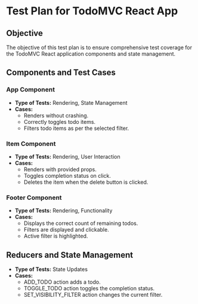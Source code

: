 # Test Plan for TodoMVC React App

## Objective

The objective of this test plan is to ensure comprehensive test coverage for the TodoMVC React application components and state management.

## Components and Test Cases

### App Component

- **Type of Tests:** Rendering, State Management
- **Cases:**
  - Renders without crashing.
  - Correctly toggles todo items.
  - Filters todo items as per the selected filter.

### Item Component

- **Type of Tests:** Rendering, User Interaction
- **Cases:**
  - Renders with provided props.
  - Toggles completion status on click.
  - Deletes the item when the delete button is clicked.

### Footer Component

- **Type of Tests:** Rendering, Functionality
- **Cases:**
  - Displays the correct count of remaining todos.
  - Filters are displayed and clickable.
  - Active filter is highlighted.

## Reducers and State Management

- **Type of Tests:** State Updates
- **Cases:**
  - ADD_TODO action adds a todo.
  - TOGGLE_TODO action toggles the completion status.
  - SET_VISIBILITY_FILTER action changes the current filter.

